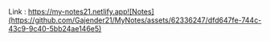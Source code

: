 Link : https://my-notes21.netlify.app![Notes](https://github.com/Gajender21/MyNotes/assets/62336247/dfd647fe-744c-43c9-9c40-5bb24ae146e5)
